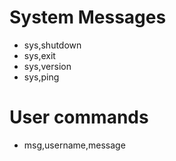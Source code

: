 # System Messages
- sys,shutdown
- sys,exit
- sys,version
- sys,ping

# User commands
- msg,username,message

